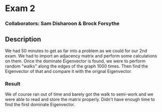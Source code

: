 # Exam 2

### Collaborators: Sam Disharoon & Brock Forsythe

## Description

We had 50 minutes to get as far into a problem as we could for our 2nd exam. We had to import an adjacency matrix and perform some calculations on them. Once the dominate Eigenvector is found, we were to perform random "walks" along the edges of the graph 1000 times. Then find the Eigenvector of that and compare it with the orignal Eigenvector. 

### Result

We of course ran out of time and barely got the walk to semi-work and we were able to read and store the matrix properly. Didn't have enough time to find the first dominate Eigenvector.
